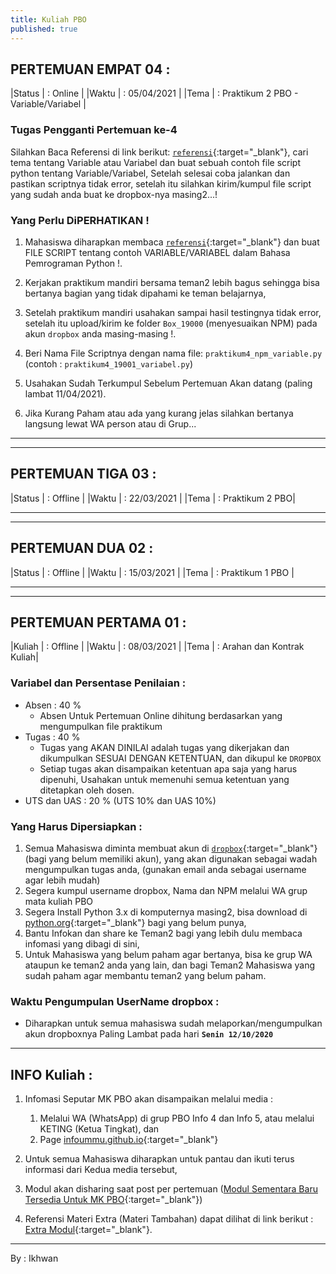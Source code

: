 ```yaml
---
title: Kuliah PBO
published: true
---
```



## PERTEMUAN EMPAT 04 :

|Status   | : Online                      |
|Waktu    | : 05/04/2021                 |
|Tema     | : Praktikum 2 PBO - Variable/Variabel |


### Tugas Pengganti Pertemuan ke-4

Silahkan Baca Referensi di link berikut: [`referensi`](Reff){:target="_blank"}, cari tema tentang Variable atau Variabel dan buat sebuah contoh file script python tentang Variable/Variabel, Setelah selesai coba jalankan dan pastikan scriptnya tidak error, setelah itu silahkan kirim/kumpul file script yang sudah anda buat ke dropbox-nya masing2...!


### Yang Perlu DiPERHATIKAN !

1. Mahasiswa diharapkan membaca [`referensi`](Reff){:target="_blank"} dan buat FILE SCRIPT tentang contoh VARIABLE/VARIABEL dalam Bahasa Pemrograman Python !.

2. Kerjakan praktikum mandiri bersama teman2 lebih bagus sehingga bisa bertanya bagian yang tidak dipahami ke teman belajarnya,

3. Setelah praktikum mandiri usahakan sampai hasil testingnya tidak error, setelah itu upload/kirim ke folder `Box_19000` (menyesuaikan NPM) pada akun `dropbox` anda masing-masing !.

4. Beri Nama File Scriptnya dengan nama file: `praktikum4_npm_variable.py` (contoh : `praktikum4_19001_variabel.py`)

5. Usahakan Sudah Terkumpul Sebelum Pertemuan Akan datang (paling lambat 11/04/2021).

6. Jika Kurang Paham atau ada yang kurang jelas silahkan bertanya langsung lewat WA person atau di Grup...

***
***



## PERTEMUAN TIGA 03 :

|Status  | : Offline                    |
|Waktu   | : 22/03/2021                 |
|Tema    | : Praktikum 2 PBO|

<!-- 
### Praktikum 2

1. Baca baik2 Modulnya dan ikuti arahan yang ada di modul
2. Lakukan Praktikum mengikuti arahan yang ada di modul tersebut !.


### HASIL Praktukum Kumpul ke dropbox
1. Tuliskan code1 sampai code4 ke file simpan dengan nama file `praktikum1_npm.py` (contoh : `praktikum1_17000.py`)
2. Jalankan dengan perintah : `python praktikum1_19000.py`
3. Pastikan tidak error, setelah itu kumpul ke folder `Box_19000` yang ada di akun `dropbox` anda masing-masing
 -->


***
***


## PERTEMUAN DUA 02 :

|Status  | : Offline                    |
|Waktu   | : 15/03/2021                |
|Tema    | : Praktikum 1 PBO |

<!-- 
### Praktikum 1
1. Baca Modul baik2 dan Perhatikan arahan2 yang ada
2. Lakukan Praktikum mengikuti arahan yang ada di modul


### HASIL Praktukum 1 Kumpul ke dropbox
1. Tuliskan code1 sampai code4 ke file simpan dengan nama file `praktikum1_npm.py` (contoh : `praktikum1_17000.py`)
2. Jalankan dengan perintah : `python praktikum1_19000.py`
3. Pastikan tidak error, setelah itu kumpul ke folder `Box_19000` yang ada di akun `dropbox` anda masing-masing -->


***
***

## PERTEMUAN PERTAMA 01 :

|Kuliah  | : Offline                   |
|Waktu   | : 08/03/2021               |
|Tema    | : Arahan dan Kontrak Kuliah|



### Variabel dan Persentase Penilaian :
- Absen  : 40 %
    - Absen Untuk Pertemuan Online dihitung berdasarkan yang mengumpulkan file praktikum
- Tugas  : 40 %
    - Tugas yang AKAN DINILAI adalah tugas yang dikerjakan dan dikumpulkan SESUAI DENGAN KETENTUAN, dan dikupul ke `DROPBOX`
    - Setiap tugas akan disampaikan ketentuan apa saja yang harus dipenuhi, Usahakan untuk memenuhi semua ketentuan yang ditetapkan oleh dosen.
- UTS dan UAS : 20 % (UTS 10% dan UAS 10%)

### Yang Harus Dipersiapkan :
1. Semua Mahasiswa diminta membuat akun di [`dropbox`](https://www.dropbox.com/){:target="_blank"} (bagi yang belum memiliki akun), yang akan digunakan sebagai wadah mengumpulkan tugas anda, (gunakan email anda sebagai username agar lebih mudah)
2. Segera kumpul  username dropbox, Nama dan NPM melalui WA grup mata kuliah PBO
3. Segera Install Python 3.x di komputernya masing2, bisa download di [python.org](https://www.python.org/){:target="_blank"} bagi yang belum punya,
5. Bantu Infokan dan share ke Teman2 bagi yang lebih dulu membaca infomasi yang dibagi di sini,
6. Untuk Mahasiswa yang belum paham agar bertanya, bisa ke grup WA ataupun ke teman2 anda yang lain, dan bagi Teman2 Mahasiswa yang sudah paham agar membantu teman2 yang belum paham.


### Waktu Pengumpulan UserName dropbox :
* Diharapkan untuk semua mahasiswa sudah melaporkan/mengumpulkan akun dropboxnya Paling Lambat pada hari <b>`Senin 12/10/2020`</b>

***

## INFO Kuliah :

1. Infomasi Seputar MK PBO akan disampaikan melalui media :
    1. Melalui WA (WhatsApp) di grup PBO Info 4 dan Info 5, atau melalui KETING (Ketua Tingkat), dan
    2. Page [infoummu.github.io](https://infoummu.github.io/PBO){:target="_blank"}

1. Untuk semua Mahasiswa diharapkan untuk pantau dan ikuti terus informasi dari Kedua media tersebut,
2. Modul akan disharing saat post per pertemuan ([Modul Sementara Baru Tersedia Untuk MK PBO](downloads){:target="_blank"})
3. Referensi Materi Extra (Materi Tambahan) dapat dilihat di link berikut : [Extra Modul](Reff){:target="_blank"}.


***
By : Ikhwan
